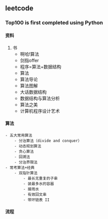 ## leetcode
### Top100 is first completed using Python
#### 资料
1. 书
    - 啊哈!算法
    - 剑指offer
    - 程序=算法+数据结构
    - 算法
    - 算法导论
    - 算法图解
    - 大话数据结构
    - 数据结构与算法分析
    - 算法之美
    - 计算机程序设计艺术
#### 算法

    - 五大常用算法
        - 分治算法（divide and conquer）
        - 动态规划算法
        - 贪心算法
        - 回溯法
        - 分治界限法
    - 常考算法+经典
        - 双指针算法
            - 最长无重复的子串
            - 装最多水的容器
            - 接雨水
            - 有效回文串
            - 带环链表 II
        
#### 流程